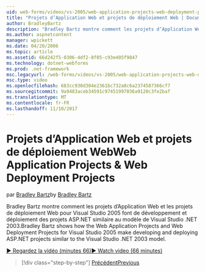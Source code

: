 ```yaml
---
uid: web-forms/videos/vs-2005/web-application-projects-web-deployment-projects
title: "Projets d’Application Web et projets de déploiement Web | Documents Microsoft"
author: BradleyBartz
description: "Bradley Bartz montre comment les projets d’Application Web et les projets de déploiement Web pour Visual Studio 2005 sorte de développement et déploiement simila de projets ASP.NET..."
ms.author: aspnetcontent
manager: wpickett
ms.date: 04/20/2006
ms.topic: article
ms.assetid: 66d242f5-0306-4df2-8f05-c93e405f9847
ms.technology: dotnet-webforms
ms.prod: .net-framework
msc.legacyurl: /web-forms/videos/vs-2005/web-application-projects-web-deployment-projects
msc.type: video
ms.openlocfilehash: 683cc930d304e2361bc732a8c6a2374587366cf7
ms.sourcegitcommit: 9a9483aceb34591c97451997036a9120c3fe2baf
ms.translationtype: MT
ms.contentlocale: fr-FR
ms.lasthandoff: 11/10/2017
---
```

<a name="web-application-projects--web-deployment-projects"></a><span data-ttu-id="81184-103">Projets d’Application Web et projets de déploiement Web</span><span class="sxs-lookup"><span data-stu-id="81184-103">Web Application Projects & Web Deployment Projects</span></span>
====================
<span data-ttu-id="81184-104">par [Bradley Bartz](https://github.com/BradleyBartz)</span><span class="sxs-lookup"><span data-stu-id="81184-104">by [Bradley Bartz](https://github.com/BradleyBartz)</span></span>

<span data-ttu-id="81184-105">Bradley Bartz montre comment les projets d’Application Web et les projets de déploiement Web pour Visual Studio 2005 font de développement et déploiement des projets ASP.NET similaire au modèle de Visual Studio .NET 2003.</span><span class="sxs-lookup"><span data-stu-id="81184-105">Bradley Bartz shows how the Web Application Projects and Web Deployment Projects for Visual Studio 2005 make developing and deploying ASP.NET projects similar to the Visual Studio .NET 2003 model.</span></span>

[<span data-ttu-id="81184-106">&#9654; Regardez la vidéo (minutes 66)</span><span class="sxs-lookup"><span data-stu-id="81184-106">&#9654; Watch video (66 minutes)</span></span>](https://channel9.msdn.com/Blogs/ASP-NET-Site-Videos/web-application-projects-web-deployment-projects)

>[!div class="step-by-step"]
[<span data-ttu-id="81184-107">Précédent</span><span class="sxs-lookup"><span data-stu-id="81184-107">Previous</span></span>](web-deployment-projects.md)
